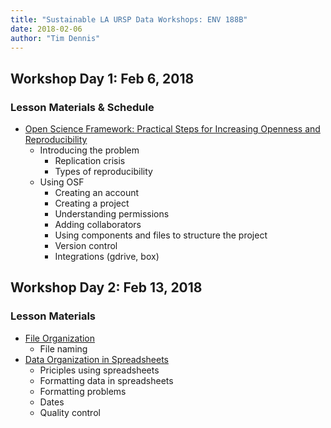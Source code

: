 ```yaml
---
title: "Sustainable LA URSP Data Workshops: ENV 188B"
date: 2018-02-06
author: "Tim Dennis"
---
```


## Workshop Day 1: Feb 6, 2018

### Lesson Materials & Schedule

* [Open Science Framework: Practical Steps for Increasing Openness and Reproducibility](https://ucla-data-archive.github.io/2018-env-188b/)
  - Introducing the problem
    - Replication crisis
    - Types of reproducibility
  - Using OSF
    - Creating an account
    - Creating a project
    - Understanding permissions
    - Adding collaborators
    - Using components and files to structure the project
    - Version control
    - Integrations (gdrive, box)


## Workshop Day 2: Feb 13, 2018

### Lesson Materials
* [File Organization](../slides/01-file-naming.Rmd)
  - File naming
* [Data Organization in Spreadsheets](http://www.datacarpentry.org/spreadsheet-ecology-lesson/)
  - Priciples using spreadsheets
  - Formatting data in spreadsheets
  - Formatting problems
  - Dates
  - Quality control
